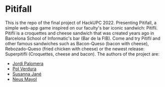 # Pitifall
This is the repo of the final project of HackUPC 2022. Presenting Pitifall, a simple web-app game inspired on our faculty's bar iconic sandwich: Pitiflí.
Pitiflí is a croquettes and cheese sandwich that was created years ago in Barcelona School of Informatic's bar (Bar de la FIB). Come and try Pitiflí and other famous sandwiches such as Bacon-Queso (bacon with cheese), Rebozado-Queso (fried chicken with cheese) or the newest release: Superpitiflí (Croquettes, cheese and bacon).
The authors of the project are:
* [Jordi Palomera](https://github.com/jordipalomeraa)
* [Pol Verdura](https://github.com/pverdura)
* [Susanna Jané](https://github.com/susssss23)
* [Neus Mayol](https://github.com/nmayol)
